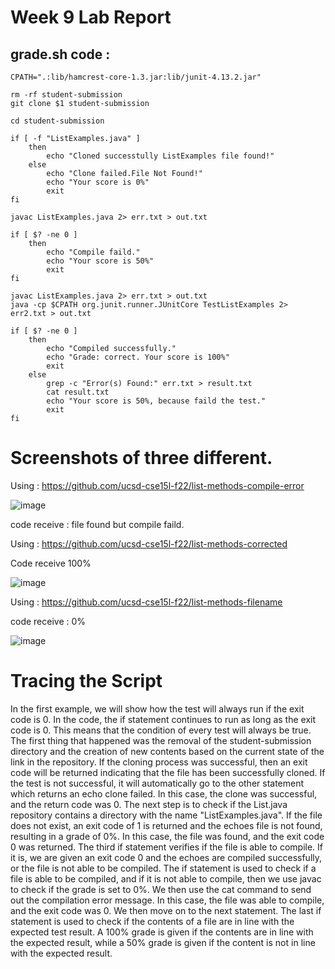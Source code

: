 # Week 9 Lab Report

## grade.sh code :

```
CPATH=".:lib/hamcrest-core-1.3.jar:lib/junit-4.13.2.jar"

rm -rf student-submission
git clone $1 student-submission

cd student-submission

if [ -f "ListExamples.java" ]
    then
        echo "Cloned successtully ListExamples file found!"
    else
        echo "Clone failed.File Not Found!"
        echo "Your score is 0%"
        exit 
fi

javac ListExamples.java 2> err.txt > out.txt

if [ $? -ne 0 ]
    then
        echo "Compile faild."
        echo "Your score is 50%"
        exit 
fi

javac ListExamples.java 2> err.txt > out.txt    
java -cp $CPATH org.junit.runner.JUnitCore TestListExamples 2> err2.txt > out.txt

if [ $? -ne 0 ]
    then
        echo "Compiled successfully."
        echo "Grade: correct. Your score is 100%"
        exit 
    else
        grep -c "Error(s) Found:" err.txt > result.txt
        cat result.txt
        echo "Your score is 50%, because faild the test."
        exit 
fi
```

# Screenshots of three different.

Using : https://github.com/ucsd-cse15l-f22/list-methods-compile-error

![image](https://user-images.githubusercontent.com/114322721/204203396-a2491f26-c327-46b7-8dd2-2f94706a733d.png)

code receive : file found but compile faild.

Using : https://github.com/ucsd-cse15l-f22/list-methods-corrected

Code receive 100%

![image](https://user-images.githubusercontent.com/114322721/204200631-4c6fccc6-4fd5-4c87-9876-b6f828655174.png)

Using : https://github.com/ucsd-cse15l-f22/list-methods-filename

code receive : 0% 

![image](https://user-images.githubusercontent.com/114322721/204201581-1a0a026e-8c81-40ef-b2b2-b384f3db8804.png)



# Tracing the Script
In the first example, we will show how the test will always run if the exit code is 0. In the code, the if statement continues to run as long as the exit code is 0. This means that the condition of every test will always be true. The first thing that happened was the removal of the student-submission directory and the creation of new contents based on the current state of the link in the repository. If the cloning process was successful, then an exit code will be returned indicating that the file has been successfully cloned. If the test is not successful, it will automatically go to the other statement which returns an echo clone failed. In this case, the clone was successful, and the return code was 0. The next step is to check if the List.java repository contains a directory with the name "ListExamples.java". If the file does not exist, an exit code of 1 is returned and the echoes file is not found, resulting in a grade of 0%. In this case, the file was found, and the exit code 0 was returned. The third if statement verifies if the file is able to compile. If it is, we are given an exit code 0 and the echoes are compiled successfully, or the file is not able to be compiled. The if statement is used to check if a file is able to be compiled, and if it is not able to compile, then we use javac to check if the grade is set to 0%. We then use the cat command to send out the compilation error message. In this case, the file was able to compile, and the exit code was 0. We then move on to the next statement. The last if statement is used to check if the contents of a file are in line with the expected test result. A 100% grade is given if the contents are in line with the expected result, while a 50% grade is given if the content is not in line with the expected result.
